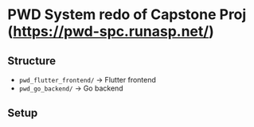 # PWD System redo of Capstone Proj (https://pwd-spc.runasp.net/)

## Structure
- `pwd_flutter_frontend/` → Flutter frontend
- `pwd_go_backend/` → Go backend

## Setup

